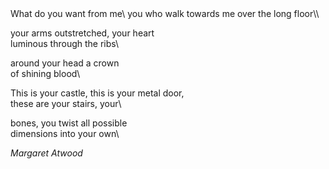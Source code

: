 ﻿<div class="postepi">
What do you want from me\
you who walk towards me over the long floor\\

your arms outstretched, your heart\
luminous through the ribs\

around your head a crown\
of shining blood\

This is your castle, this is your metal door,\
these are your stairs, your\

bones, you twist all possible\
dimensions into your own\

<cite>Margaret Atwood</cite>
</div>
